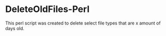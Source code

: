 # DeleteOldFiles-Perl
This perl script was created to delete select file types that are x amount of days old.
